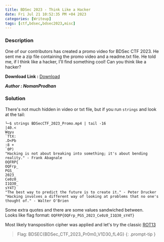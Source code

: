 ```yaml
---
title: BDSec 2023 - Think Like a Hacker
date: Fri Jul 21 10:52:35 PM +04 2023
categories: [Writeup]
tags: [ctf,bdsec,bdsec2023,misc]
---
```


### Description

One of our contributors has created a promo video for BDSec CTF 2023. He sent me a zip file containing the promo video and a readme.txt file. He told me, if I think like a hacker, I'll find something cool! Can you think like a hacker?

**Download Link :**  [Download](https://drive.google.com/file/d/1uFt2lNK5d4vb6CpixnWJPHugF6uYhMv5/view?usp=sharing)

_**Author : NomanProdhan**_

### Solution

There's not much hidden in video or txt file, but if you run `strings` and look at the tail:
```
└─$ strings BDSecCTF_2023_Promo.mp4 | tail -16           
|40.< 
Wqyu
`TtX:
.D<Pb
:8 +
`0P)
"Hacking is not about breaking into something; it's about bending reality." - Frank Abagnale
OQFRP{
OQFrp_
PGS_
2023_
Ce0z0_
I1Q30_
sY4T}
"The best way to predict the future is to create it." - Peter Drucker
"Hacking involves a different way of looking at problems that no one's thought of." - Walter O'Brien
```

Some extra quotes and there are some values sandwiched between.<br>
Looks like flag format: `OQFRP{OQFrp_PGS_2023_Ce0z0_I1Q30_sY4T}`

Most likely transposition cipher was applied and let's try the classic [ROT13](https://rot13.com)

> Flag: BDSEC{BDSec_CTF_2023_Pr0m0_V1D30_fL4G}
{: .prompt-tip }